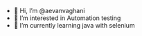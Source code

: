 - 👋 Hi, I’m @aevanvaghani
- 👀 I’m interested in Automation testing
- 🌱 I’m currently learning java with selenium


<!---
aevanvaghani/aevanvaghani is a ✨ special ✨ repository because its `README.md` (this file) appears on your GitHub profile.
You can click the Preview link to take a look at your changes.
--->
